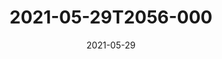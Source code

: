 ---
date: 2021-05-29
title: 2021-05-29T2056-000
hero: 2021/2021-05-29T2056-000.jpeg

# briefly describe the image…
alt: ''

# insert the closed caption text after the three-dash break…
# (include line-breaks, punctuation, and capitalization)
---